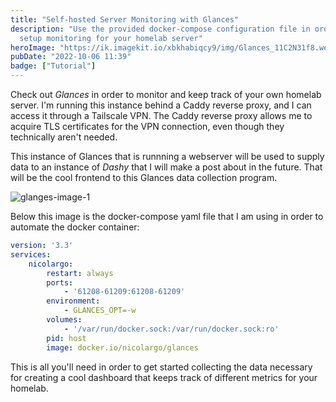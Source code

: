 ```yaml
---
title: "Self-hosted Server Monitoring with Glances"
description: "Use the provided docker-compose configuration file in order to
  setup monitoring for your homelab server"
heroImage: "https://ik.imagekit.io/xbkhabiqcy9/img/Glances_11C2N31f8.webp?updatedAt=1665079251247"
pubDate: "2022-10-06 11:39"
badge: ["Tutorial"]
---
```

Check out *Glances* in order to monitor and keep track of your own homelab server.  I'm running this instance behind a Caddy reverse proxy, and I can access it through a Tailscale VPN.  The Caddy reverse proxy allows me to acquire TLS certificates for the VPN connection, even though they technically aren't needed.

This instance of Glances that is runnning a webserver will be used to supply data to an instance of *Dashy* that I will make a post about in the future.  That will be the cool frontend to this Glances data collection program.

<img class="image" alt="glanges-image-1" src="https://ik.imagekit.io/xbkhabiqcy9/img/Glances_11C2N31f8.webp?ik-sdk-version=javascript-1.4.3&updatedAt=1665079251247" width={860} height={392} />

Below this image is the docker-compose yaml file that I am using in order to automate the docker container:

```yaml
version: '3.3'
services:
    nicolargo:
        restart: always
        ports:
            - '61208-61209:61208-61209'
        environment:
            - GLANCES_OPT=-w
        volumes:
            - '/var/run/docker.sock:/var/run/docker.sock:ro'
        pid: host
        image: docker.io/nicolargo/glances
```

This is all you'll need in order to get started collecting the data necessary for creating a cool dashboard that keeps track of different metrics for your homelab.